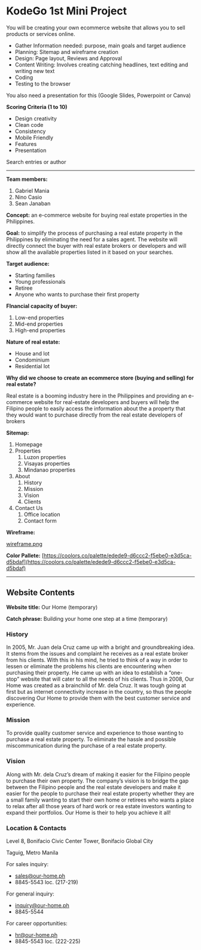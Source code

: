 # KodeGo 1st Mini Project

You will be creating your own ecommerce website that allows you to sell products or services online.

-   Gather Information needed: purpose, main goals and target audience
-   Planning: Sitemap and wireframe creation
-   Design: Page layout, Reviews and Approval
-   Content Writing: Involves creating catching headlines, text editing and writing new text
-   Coding
-   Testing to the browser

You also need a presentation for this (Google Slides, Powerpoint or Canva)

**Scoring Criteria (1 to 10)**

-   Design creativity
-   Clean code
-   Consistency
-   Mobile Friendly
-   Features
-   Presentation

Search entries or author

---

**Team members:**

1. Gabriel Mania
2. Nino Casio
3. Sean Janaban

**Concept:** an e-commerce website for buying real estate properties in the Philippines.

**Goal:** to simplify the process of purchasing a real estate property in the Philippines by eliminating the need for a sales agent. The website will directly connect the buyer with real estate brokers or developers and will show all the available properties listed in it based on your searches.

**Target audience:**

-   Starting families
-   Young professionals
-   Retiree
-   Anyone who wants to purchase their first property

**FInancial capacity of buyer:**

1. Low-end properties
2. Mid-end properties
3. High-end properties

**Nature of real estate:**

-   House and lot
-   Condominium
-   Residential lot

**Why did we choose to create an ecommerce store (buying and selling) for real estate?**

Real estate is a booming industry here in the Philippines and providing an e-commerce website for real-estate developers and buyers will help the Filipino people to easily access the information about the a property that they would want to purchase directly from the real estate developers of brokers

**Sitemap:**

1. Homepage
2. Properties
    1. Luzon properties
    2. Visayas properties
    3. Mindanao properties
3. About
    1. History
    2. Mission
    3. Vision
    4. Clients
4. Contact Us
    1. Office location
    2. Contact form

**Wireframe:**

[wireframe.png](https://drive.google.com/file/d/1X0wDi76n-yZtXbiKiaXZkXkN6GSJ9Jct/view?usp=sharing)

**Color Pallete:** [https://coolors.co/palette/edede9-d6ccc2-f5ebe0-e3d5ca-d5bdaf](https://coolors.co/palette/edede9-d6ccc2-f5ebe0-e3d5ca-d5bdaf)

---

## Website Contents

**Website title:** Our Home (temporary)

**Catch phrase:** Building your home one step at a time (temporary)

### History

In 2005, Mr. Juan dela Cruz came up with a bright and groundbreaking idea. It stems from the issues and complaint he receives as a real estate broker from his clients. With this in his mind, he tried to think of a way in order to lessen or eliminate the problems his clients are encountering when purchasing their property. He came up with an idea to establish a “one-stop” website that will cater to all the needs of his clients. Thus in 2008, Our Home was created as a brainchild of Mr. dela Cruz. It was tough going at first but as internet connectivity increase in the country, so thus the people discovering Our Home to provide them with the best customer service and experience.

### Mission

To provide quality customer service and experience to those wanting to purchase a real estate property. To eliminate the hassle and possible miscommunication during the purchase of a real estate property.

### Vision

Along with Mr. dela Cruz’s dream of making it easier for the Filipino people to purchase their own property. The company’s vision is to bridge the gap between the Filipino people and the real estate developers and make it easier for the people to purchase their real estate property whether they are a small family wanting to start their own home or retirees who wants a place to relax after all those years of hard work or rea estate investors wanting to expand their portfolios. Our Home is their to help you achieve it all!

### Location & Contacts

Level 8, Bonifacio Civic Center Tower, Bonifacio Global City

Taguig, Metro Manila

For sales inquiry:

-   sales@our-home.ph
-   8845-5543 loc. (217-219)

For general inquiry:

-   inquiry@our-home.ph
-   8845-5544

For career opportunities:

-   hr@our-home.ph
-   8845-5543 loc. (222-225)
